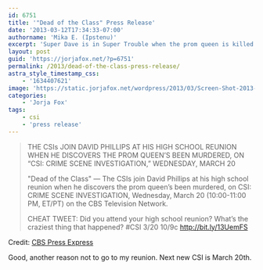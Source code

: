 ```yaml
---
id: 6751
title: '"Dead of the Class" Press Release'
date: '2013-03-12T17:34:33-07:00'
authorname: 'Mika E. (Ipstenu)'
excerpt: 'Super Dave is in Super Trouble when the prom queen is killed at his reunion on CSI, March 20th.'
layout: post
guid: 'https://jorjafox.net/?p=6751'
permalink: /2013/dead-of-the-class-press-release/
astra_style_timestamp_css:
    - '1634407621'
image: 'https://static.jorjafox.net/wordpress/2013/03/Screen-Shot-2013-03-12-at-12-Mar-5.31.26-PM.png'
categories:
    - 'Jorja Fox'
tags:
    - csi
    - 'press release'
---
```


<blockquote>THE CSIs JOIN DAVID PHILLIPS AT HIS HIGH SCHOOL REUNION WHEN HE DISCOVERS THE PROM QUEEN’S BEEN MURDERED, ON “CSI: CRIME SCENE INVESTIGATION,” WEDNESDAY, MARCH 20

"Dead of the Class" — The CSIs join David Phillips at his high school reunion when he discovers the prom queen’s been murdered, on CSI: CRIME SCENE INVESTIGATION, Wednesday, March 20 (10:00-11:00 PM, ET/PT) on the CBS Television Network.

CHEAT TWEET: Did you attend your high school reunion? What’s the craziest thing that happened? #CSI 3/20 10/9c http://bit.ly/13UemFS</blockquote>
Credit: <a href="http://www.cbspressexpress.com/cbs-entertainment/shows/csi-crime-scene-investigation/releases/view?id=34869">CBS Press Express</a>

Good, another reason not to go to my reunion. Next new CSI is March 20th.
